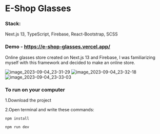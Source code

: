 # E-Shop Glasses

### Stack:
Next.js 13, TypeScript, Firebase, React-Bootstrap, SCSS

### Demo - https://e-shop-glasses.vercel.app/
Online glasses store created on Next.js 13 and Firebase, I was familiarizing myself with this framework and decided to make an online store.


![image_2023-09-04_23-31-29](https://github.com/vladosdc/E-Shop-Glasses/assets/60854964/7b32a1b2-f479-4d28-9901-bda363cf4b4b)
![image_2023-09-04_23-32-18](https://github.com/vladosdc/E-Shop-Glasses/assets/60854964/3bf8963f-3a5b-4b99-8ae2-3be8872679df)
![image_2023-09-04_23-33-03](https://github.com/vladosdc/E-Shop-Glasses/assets/60854964/d9113934-4cec-4e09-9000-5793f8e383bf)


### To run on your computer

1.Download the project

2.Open terminal and write these commands:

`npm install`

`npm run dev`